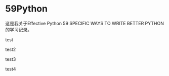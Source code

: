 # 59Python

这是我关于Effective Python 59 SPECIFIC WAYS TO WRITE BETTER PYTHON的学习记录。

test

test2

test3

test4
